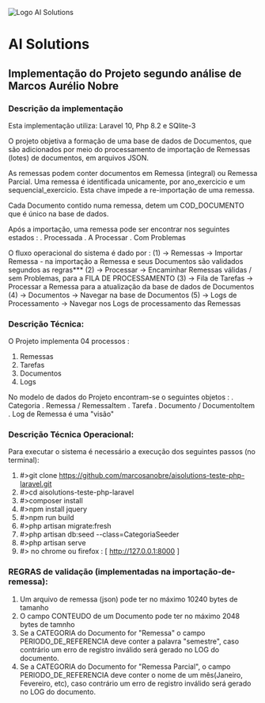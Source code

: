 ![Logo AI Solutions](http://aisolutions.tec.br/wp-content/uploads/sites/2/2019/04/logo.png)

# AI Solutions

## Implementação do Projeto segundo análise de Marcos Aurélio Nobre

### Descrição da implementação

Esta implementação utiliza: Laravel 10, Php 8.2 e SQlite-3

O projeto objetiva a formação de uma base de dados de Documentos, que são
adicionados por meio do processamento de importação de Remessas (lotes) de documentos,
em arquivos JSON.

As remessas podem conter documentos em Remessa (integral) ou Remessa Parcial. Uma
remessa é identificada unicamente, por ano_exercicio e um sequencial_exercicio. Esta
chave impede a re-importação de uma remessa.

Cada Documento contido numa remessa, detem um COD_DOCUMENTO que é único na base de dados.

Após a importação, uma remessa pode ser encontrar nos seguintes estados :
. Processada
. A Processar
. Com Problemas

O fluxo operacional do sistema é dado por :
(1) -> Remessas -> Importar Remessa - na importação a Remessa e seus Documentos são validados segundos as regras***
(2) -> Processar -> Encaminhar Remessas válidas / sem Problemas, para a FILA DE PROCESSAMENTO
(3) -> Fila de Tarefas -> Processar a Remessa para a atualização da base de dados de Documentos
(4) -> Documentos -> Navegar na base de Documentos
(5) -> Logs de Processamento -> Navegar nos Logs de processamento das Remessas


### Descrição Técnica:

O Projeto implementa 04 processos :
1. Remessas
2. Tarefas
3. Documentos
4. Logs

No modelo de dados do Projeto encontram-se o seguintes objetos :
. Categoria
. Remessa / RemessaItem
. Tarefa
. Documento / DocumentoItem
. Log de Remessa é uma "visão"

### Descrição Técnica Operacional:

Para executar o sistema é necessário a execução dos seguintes passos (no terminal):
1. #>git clone https://github.com/marcosanobre/aisolutions-teste-php-laravel.git
2. #>cd aisolutions-teste-php-laravel
3. #>composer install
4. #>npm install jquery
5. #>npm run build
6. #>php artisan migrate:fresh
7. #>php artisan db:seed --class=CategoriaSeeder
8. #>php artisan serve
9. #> no chrome ou firefox : [ http://127.0.0.1:8000 ]


### REGRAS de validação (implementadas na importação-de-remessa):

1. Um arquivo de remessa (json) pode ter no máximo 10240 bytes de tamanho
2. O campo CONTEUDO de um Documento pode ter no máximo 2048 bytes de tamnho
3. Se a CATEGORIA do Documento for "Remessa" o campo PERIODO_DE_REFERENCIA deve conter a palavra "semestre", caso contrário um erro de registro inválido será gerado no LOG do documento.
4. Se a CATEGORIA do Documento for "Remessa Parcial", o campo PERIODO_DE_REFERENCIA deve conter o nome de um mês(Janeiro, Fevereiro, etc), caso contrário um erro de registro inválido será gerado no LOG do documento.

